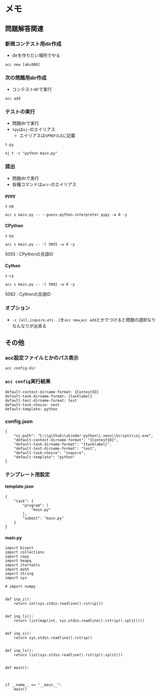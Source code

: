 # メモ
## 問題解答関連
### 新規コンテスト用dir作成
- dirを作りたい場所でやる
```
acc new [abc000]
```
### 次の問題用dir作成
- コンテストdirで実行
```
acc add
```
### テストの実行
- 問題dirで実行
- `tpy`は`oj~`のエイリアス
  - エイリアスは`$PROFILE`に記載
```
t-py
```
```
oj t -c "python main.py"
```
### 提出
- 問題dirで実行
- 各種コマンドは`acc~`のエイリアス
#### pypy
```
s-pp
```
```
acc s main.py -- --guess-python-interpreter pypy -w 0 -y
```
#### CPython
```
s-py
```
```
acc s main.py -- -l 5055 -w 0 -y
```
5055 : CPythonの言語ID
#### Cython
```
s-cy
```
```
acc s main.py -- -l 5082 -w 0 -y
```
5082 : Cythonの言語ID
### オプション
- `-c [all,inquire,etc..]`を`acc new`,`acc add`とかでつけると問題の選択なりなんなりが出来る
## その他
### acc設定ファイルとかのパス表示
```
acc config-dir
```
### `acc config`実行結果
```
default-contest-dirname-format: {ContestID}
default-task-dirname-format: {tasklabel}
default-test-dirname-format: test
default-task-choice: next
default-template: python
```
### config.json
```
{
	"oj-path": "C:\\github\\atcoder-python\\.venv\\Scripts\\oj.exe",
	"default-contest-dirname-format": "{ContestID}",
	"default-task-dirname-format": "{tasklabel}",
	"default-test-dirname-format": "test",
	"default-task-choice": "inquire",
	"default-template": "python"
}
```
### テンプレート用設定
#### template.json
```
{
    "task": {
        "program": [
            "main.py"
        ],
        "submit": "main.py"
    }
}
```
#### main.py
```
import bisect
import collections
import copy
import heapq
import itertools
import math
import string
import sys

# import numpy


def inp_i():
    return int(sys.stdin.readline().rstrip())


def inp_li():
    return list(map(int, sys.stdin.readline().rstrip().split()))


def inp_s():
    return sys.stdin.readline().rstrip()


def inp_ls():
    return list(sys.stdin.readline().rstrip().split())


def main():
    


if __name__ == "__main__":
    main()
```
